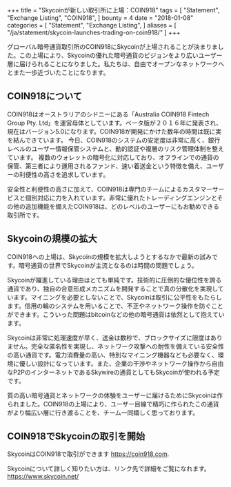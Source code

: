 +++
title = "Skycoinが新しい取引所に上場：COIN918"
tags = [
    "Statement",
    "Exchange Listing",
    "COIN918",
]
bounty = 4
date = "2018-01-08"
categories = [
    "Statement",
    "Exchange Listing",
]
aliases = [
	"/ja/statement/skycoin-launches-trading-on-coin918/"
]
+++

グローバル暗号通貨取引所のCOIN918にSkycoinが上場されることが決まりました。この上場により、Skycoinの優れた暗号通貨のビジョンをより広いユーザー層に届けられることになりました。私たちは、自由でオープンなネットワークへとまた一歩近づいたことになります。

## COIN918について

COIN918はオーストラリアのシドニーにある「Australia COIN918 Fintech Group Pty. Ltd」を運営母体としています。ベータ版が２０１６年に発表され、現在はバージョン5.0になります。COIN918が開発にかけた数年の時間は既に実を結んできています。 今日、COIN918のシステムの安定度は非常に高く、銀行レベルのユーザー情報保管システムと、動的認証や複層のリスク管理体制を整えています。 複数のウォレットの暗号化に対応しており、オフラインでの通貨の保管、第三者により運用されるファンド、速い着送金という特徴を備え、ユーザーの利便性の高さを追求しています。

安全性と利便性の高さに加えて、COIN918は専門のチームによるカスタマーサービスと個別対応に力を入れています。非常に優れたトレーディングエンジンとその他の追加機能を備えたCOIN918は、どのレベルのユーザーにもお勧めできる取引所です。

## Skycoinの規模の拡大

COIN918への上場は、Skycoinの規模を拡大しようとするなかで最新の試みです。暗号通貨の世界でSkycoinが主流となるのは時間の問題でしょう。

Skycoinが躍進している理由はとても単純です。技術的に圧倒的な優位性を誇る通貨であり、独自の合意形成メカニズムを開発することで真の分散化を実現しています。マイニングを必要としないことで、Skycoinは取引に公平性をもたらします。信用の輪のシステムを用いることで、不正やネットワーク操作を防ぐことができます。こういった問題はbitcoinなどの他の暗号通貨は依然として抱えています。

Skycoinは非常に処理速度が早く、送金は数秒で、ブロックサイズに限度はありません。完全な匿名性を実現し、ネットワーク攻撃への耐性を備えている安全性の高い通貨です。電力消費量の高い、特別なマイニング機器なども必要なく、環境に優しい設計になっています。また、企業の干渉やネットワーク操作から自由なP2PのインターネットであるSkywireの通貨としてもSkycoinが使われる予定です。

質の高い暗号通貨とネットワークの体験をユーザーに届けるためにSkycoinは作られました。COIN918の上場により、ユーザー目線で精巧に作られたこの通貨がより幅広い層に行き渡ることを、チーム一同嬉しく思っております。


## COIN918でSkycoinの取引を開始

SkycoinはCOIN918で取引ができます https://coin918.com.

Skycoinについて詳しく知りたい方は、リンク先で詳細をご覧になれます。 https://www.skycoin.net/


